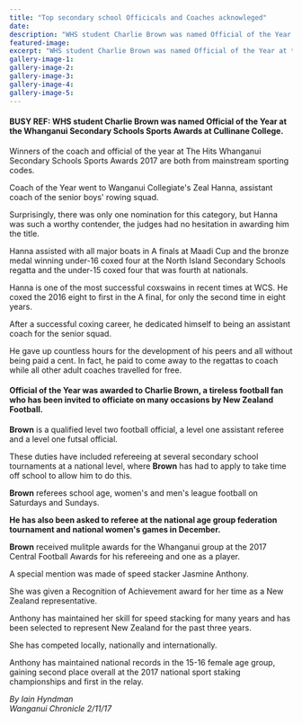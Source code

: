 ```yaml
---
title: "Top secondary school Officicals and Coaches acknowleged"
date: 
description: "WHS student Charlie Brown was named Official of the Year at the Whanganui Secondary Schools Sports Awards..."
featured-image: 
excerpt: "WHS student Charlie Brown was named Official of the Year at the Whanganui Secondary Schools Sports Awards at Cullinane College."
gallery-image-1: 
gallery-image-2: 
gallery-image-3: 
gallery-image-4: 
gallery-image-5: 
---
```


<h4>BUSY REF: WHS student Charlie Brown was named&nbsp;Official of the Year at the Whanganui Secondary Schools Sports Awards at Cullinane College.</h4>
<p class="element element-paragraph">Winners of the coach and official of the year at The Hits Whanganui Secondary Schools Sports Awards 2017 are both from mainstream sporting codes.</p>
<p class="element element-paragraph">Coach of the Year went to Wanganui Collegiate's Zeal Hanna, assistant coach of the senior boys' rowing squad.</p>
<p class="element element-paragraph">Surprisingly, there was only one nomination for this category, but Hanna was such a worthy contender, the judges had no hesitation in awarding him the title.</p>
<p class="element element-paragraph">Hanna assisted with all major boats in A finals at Maadi Cup and the bronze medal winning under-16 coxed four at the North Island Secondary Schools regatta and the under-15 coxed four that was fourth at nationals.</p>
<p class="element element-paragraph">Hanna is one of the most successful coxswains in recent times at WCS. He coxed the 2016 eight to first in the A final, for only the second time in eight years.</p>
<p class="element element-paragraph">After a successful coxing career, he dedicated himself to being an assistant coach for the senior squad.</p>
<p class="element element-paragraph">He gave up countless hours for the development of his peers and all without being paid a cent. In fact, he paid to come away to the regattas to coach while all other adult coaches travelled for free.</p>
<h4 class="element element-paragraph">Official of the Year was awarded to Charlie Brown, a tireless football fan who has been invited to officiate on many occasions by New Zealand Football.</h4>
<p class="element element-paragraph"><strong>Brown</strong> is a qualified level two football official, a level one assistant referee and a level one futsal official.</p>
<p class="element element-paragraph">These duties have included refereeing at several secondary school tournaments at a national level, where <strong>Brown</strong> has had to apply to take time off school to allow him to do this.</p>
<p class="element element-paragraph"><strong>Brown</strong> referees school age, women's and men's league football on Saturdays and Sundays.</p>
<p class="element element-paragraph"><strong>He has also been asked to referee at the national age group federation tournament and national women's games in December.</strong></p>
<p class="element element-paragraph"><strong>Brown</strong> received mulitple awards for the Whanganui group at the 2017 Central Football Awards for his refereeing and one as a player.</p>
<p class="element element-paragraph">A special mention was made of speed stacker Jasmine Anthony.</p>
<p class="element element-paragraph">She was given a Recognition of Achievement award for her time as a New Zealand representative.</p>
<p class="element element-paragraph">Anthony has maintained her skill for speed stacking for many years and has been selected to represent New Zealand for the past three years.</p>
<p class="element element-paragraph">She has competed locally, nationally and internationally.</p>
<p class="element element-paragraph">Anthony has maintained national records in the 15-16 female age group, gaining second place overall at the 2017 national sport staking championships and first in the relay.</p>
<p><em>By&nbsp;Iain Hyndman<br />Wanganui Chronicle 2/11/17</em></p>

